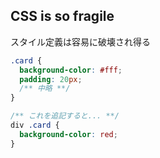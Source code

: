 ## CSS is so fragile

スタイル定義は容易に破壊され得る

```css
.card {
  background-color: #fff;
  padding: 20px;
  /** 中略 **/
}
```

```css
/** これを追記すると... **/
div .card {
  background-color: red;
}
```
